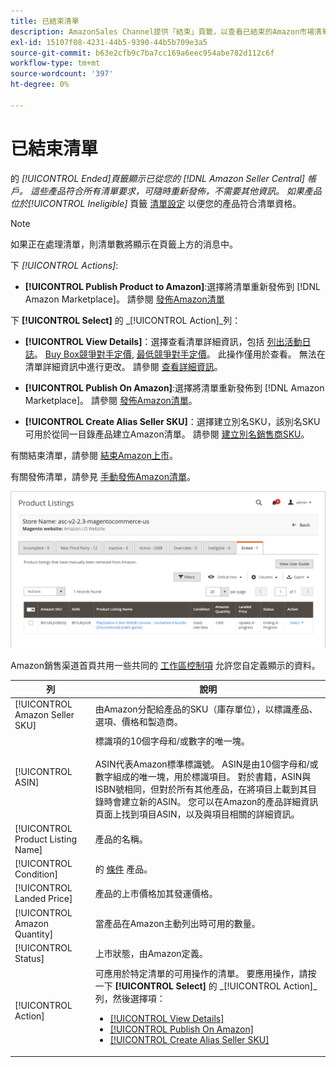 ```yaml
---
title: 已結束清單
description: AmazonSales Channel提供「結束」頁籤，以查看已結束的Amazon市場清單，在您選擇時可以重新發佈。
exl-id: 15107f08-4231-44b5-9390-44b5b709e3a5
source-git-commit: b63e2cfb9c7ba7cc169a6eec954abe782d112c6f
workflow-type: tm+mt
source-wordcount: '397'
ht-degree: 0%

---
```


# 已結束清單

的 _[!UICONTROL Ended]_頁籤顯示已從您的 [!DNL Amazon Seller Central] 帳戶。 這些產品符合所有清單要求，可隨時重新發佈，不需要其他資訊。 如果產品位於_[!UICONTROL Ineligible]_ 頁籤 [清單設定](./listing-settings.md) 以便您的產品符合清單資格。

>[!NOTE]
>
>如果正在處理清單，則清單數將顯示在頁籤上方的消息中。

下 _[!UICONTROL Actions]_:

- **[!UICONTROL Publish Product to Amazon]**:選擇將清單重新發佈到 [!DNL Amazon Marketplace]。 請參閱 [發佈Amazon清單](./publish-listings-manually.md)

下 **[!UICONTROL Select]** 的 _[!UICONTROL Action]_列：

- **[!UICONTROL View Details]**：選擇查看清單詳細資訊，包括 [列出活動日誌](./product-listing-details.md#listing-activity-log)。 [Buy Box競爭對手定價](./product-listing-details.md#buy-box-competitor-pricing), [最低競爭對手定價](./product-listing-details.md#lowest-competitor-pricing)。 此操作僅用於查看。 無法在清單詳細資訊中進行更改。 請參閱 [查看詳細資訊](./product-listing-details.md)。

- **[!UICONTROL Publish On Amazon]**:選擇將清單重新發佈到 [!DNL Amazon Marketplace]。 請參閱 [發佈Amazon清單](./publish-listings-manually.md)。

- **[!UICONTROL Create Alias Seller SKU]**：選擇建立別名SKU，該別名SKU可用於從同一目錄產品建立Amazon清單。 請參閱 [建立別名銷售商SKU](./create-alias-seller-sku.md)。

有關結束清單，請參閱 [結束Amazon上市](./end-listings-manually.md)。

有關發佈清單，請參見 [手動發佈Amazon清單](./publish-listings-manually.md)。

![結束Amazon清單](assets/amazon-ended-listings.png)

Amazon銷售渠道首頁共用一些共同的 [工作區控制項](./workspace-controls.md) 允許您自定義顯示的資料。

| 列 | 說明 |
|--- |--- |
| [!UICONTROL Amazon Seller SKU] | 由Amazon分配給產品的SKU（庫存單位），以標識產品、選項、價格和製造商。 |
| [!UICONTROL ASIN] | 標識項的10個字母和/或數字的唯一塊。<br><br>ASIN代表Amazon標準標識號。 ASIN是由10個字母和/或數字組成的唯一塊，用於標識項目。 對於書籍，ASIN與ISBN號相同，但對於所有其他產品，在將項目上載到其目錄時會建立新的ASIN。 您可以在Amazon的產品詳細資訊頁面上找到項目ASIN，以及與項目相關的詳細資訊。 |
| [!UICONTROL Product Listing Name] | 產品的名稱。 |
| [!UICONTROL Condition] | 的 [條件](./product-listing-condition.md) 產品。 |
| [!UICONTROL Landed Price] | 產品的上市價格加其發運價格。 |
| [!UICONTROL Amazon Quantity] | 當產品在Amazon主動列出時可用的數量。 |
| [!UICONTROL Status] | 上市狀態，由Amazon定義。 |
| [!UICONTROL Action] | 可應用於特定清單的可用操作的清單。 要應用操作，請按一下 **[!UICONTROL Select]** 的 _[!UICONTROL Action]_列，然後選擇項：<ul><li>[[!UICONTROL View Details]](./product-listing-details.md)</li><li>[[!UICONTROL Publish On Amazon]](./publish-listings-manually.md)</li><li>[[!UICONTROL Create Alias Seller SKU]](./create-alias-seller-sku.md#region-specific)</li></ul> |
